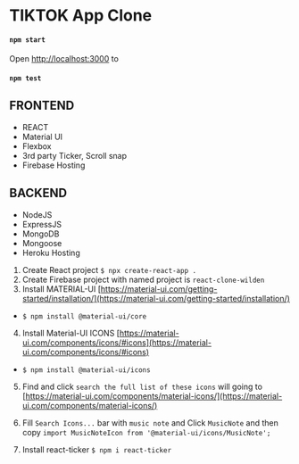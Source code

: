 # TIKTOK App Clone

#### `npm start`

Open [http://localhost:3000](http://localhost:3000) to

#### `npm test`

## FRONTEND

- REACT
- Material UI
- Flexbox
- 3rd party Ticker, Scroll snap
- Firebase Hosting

## BACKEND

- NodeJS
- ExpressJS
- MongoDB
- Mongoose
- Heroku Hosting

1. Create React project `$ npx create-react-app .`
2. Create Firebase project with named project is `react-clone-wilden`
3. Install MATERIAL-UI [https://material-ui.com/getting-started/installation/](https://material-ui.com/getting-started/installation/)

- `$ npm install @material-ui/core`

4. Install Material-UI ICONS [https://material-ui.com/components/icons/#icons](https://material-ui.com/components/icons/#icons)

- `$ npm install @material-ui/icons`

5. Find and click `search the full list of these icons` will going to [https://material-ui.com/components/material-icons/](https://material-ui.com/components/material-icons/)

6. Fill `Search Icons...` bar with `music note` and Click `MusicNote` and then copy `import MusicNoteIcon from '@material-ui/icons/MusicNote';`

7. Install react-ticker `$ npm i react-ticker`
